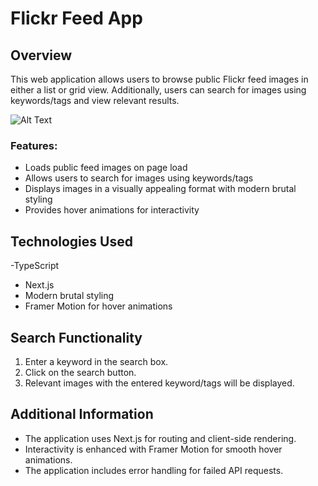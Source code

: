 # Flickr Feed App

## Overview

This web application allows users to browse public Flickr feed images in either a list or grid view. Additionally, users can search for images using keywords/tags and view relevant results.

![Alt Text](https://example.com/image.jpg)
### Features:

- Loads public feed images on page load
- Allows users to search for images using keywords/tags
- Displays images in a visually appealing format with modern brutal styling
- Provides hover animations for interactivity

## Technologies Used

-TypeScript
- Next.js
- Modern brutal styling
- Framer Motion for hover animations

## Search Functionality

1. Enter a keyword in the search box.
2. Click on the search button.
3. Relevant images with the entered keyword/tags will be displayed.

## Additional Information

- The application uses Next.js for routing and client-side rendering.
- Interactivity is enhanced with Framer Motion for smooth hover animations.
- The application includes error handling for failed API requests.




